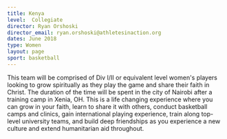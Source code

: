```yaml
---
title: Kenya
level:  Collegiate
director: Ryan Orshoski
director_email: ryan.orshoski@athletesinaction.org
dates: June 2018
type: Women
layout: page
sport: basketball
---
```

This team will be comprised of Div I/II or equivalent level women's players looking to grow spiritually as they play the game and share their faith in Christ. The duration of the time will be spent in the city of Nairobi after a training camp in Xenia, OH. This is a life changing experience where you can grow in your faith, learn to share it with others, conduct basketball camps and clinics, gain international playing experience, train along top-level university teams, and build deep friendships as you experience a new culture and extend humanitarian aid throughout.